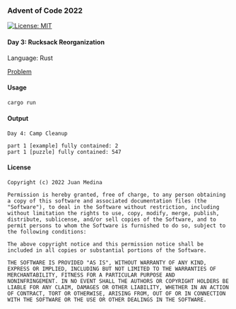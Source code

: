 ### Advent of Code 2022

[![License: MIT](https://img.shields.io/badge/License-MIT-yellow.svg)](https://opensource.org/licenses/MIT)

#### Day 3: Rucksack Reorganization

Language: Rust

[Problem](https://adventofcode.com/2022/day/3)

#### Usage 

```bash
cargo run
```

#### Output

```
Day 4: Camp Cleanup

part 1 [example] fully contained: 2
part 1 [puzzle] fully contained: 547
```
#### License
```
Copyright (c) 2022 Juan Medina

Permission is hereby granted, free of charge, to any person obtaining
a copy of this software and associated documentation files (the
"Software"), to deal in the Software without restriction, including
without limitation the rights to use, copy, modify, merge, publish,
distribute, sublicense, and/or sell copies of the Software, and to
permit persons to whom the Software is furnished to do so, subject to
the following conditions:

The above copyright notice and this permission notice shall be
included in all copies or substantial portions of the Software.

THE SOFTWARE IS PROVIDED "AS IS", WITHOUT WARRANTY OF ANY KIND,
EXPRESS OR IMPLIED, INCLUDING BUT NOT LIMITED TO THE WARRANTIES OF
MERCHANTABILITY, FITNESS FOR A PARTICULAR PURPOSE AND
NONINFRINGEMENT. IN NO EVENT SHALL THE AUTHORS OR COPYRIGHT HOLDERS BE
LIABLE FOR ANY CLAIM, DAMAGES OR OTHER LIABILITY, WHETHER IN AN ACTION
OF CONTRACT, TORT OR OTHERWISE, ARISING FROM, OUT OF OR IN CONNECTION
WITH THE SOFTWARE OR THE USE OR OTHER DEALINGS IN THE SOFTWARE.
```

